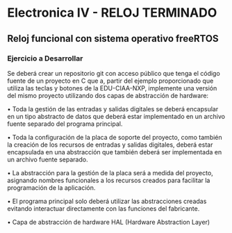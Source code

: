 # Electronica IV - RELOJ TERMINADO

##   Reloj funcional con sistema operativo freeRTOS

### Ejercicio a Desarrollar

Se deberá crear un repositorio git con acceso público que tenga el código fuente de un proyecto
en C que a, partir del ejemplo proporcionado que utiliza las teclas y botones de la EDU-CIAA-NXP,
implemente una versión del mismo proyecto utilizando dos capas de abstracción de hardware:

• Toda la gestión de las entradas y salidas digitales se deberá encapsular en un tipo abstracto de datos que deberá estar implementado en un archivo fuente separado del programa
principal.

• Toda la configuración de la placa de soporte del proyecto, como también la creación de los
recursos de entradas y salidas digitales, deberá estar encapsulada en una abstracción que
también deberá ser implementada en un archivo fuente separado.

• La abstracción para la gestión de la placa será a medida del proyecto, asignando nombres
funcionales a los recursos creados para facilitar la programación de la aplicación.

• El programa principal solo deberá utilizar las abstracciones creadas evitando interactuar directamente con las funciones del fabricante.

• Capa de abstracción de hardware HAL (Hardware Abstraction Layer)
